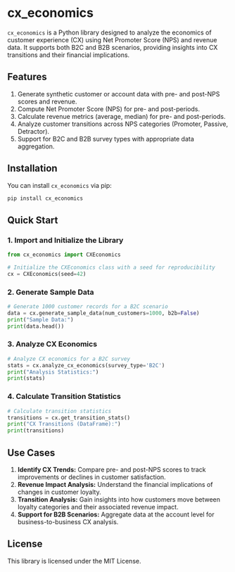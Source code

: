 
# cx_economics

`cx_economics` is a Python library designed to analyze the economics of customer experience (CX) using Net Promoter Score (NPS) and revenue data. It supports both B2C and B2B scenarios, providing insights into CX transitions and their financial implications.

## Features

1. Generate synthetic customer or account data with pre- and post-NPS scores and revenue.
2. Compute Net Promoter Score (NPS) for pre- and post-periods.
3. Calculate revenue metrics (average, median) for pre- and post-periods.
4. Analyze customer transitions across NPS categories (Promoter, Passive, Detractor).
5. Support for B2C and B2B survey types with appropriate data aggregation.

## Installation

You can install `cx_economics` via pip:

```bash
pip install cx_economics
```

## Quick Start

### 1. Import and Initialize the Library

```python
from cx_economics import CXEconomics

# Initialize the CXEconomics class with a seed for reproducibility
cx = CXEconomics(seed=42)
```

### 2. Generate Sample Data

```python
# Generate 1000 customer records for a B2C scenario
data = cx.generate_sample_data(num_customers=1000, b2b=False)
print("Sample Data:")
print(data.head())
```

### 3. Analyze CX Economics

```python
# Analyze CX economics for a B2C survey
stats = cx.analyze_cx_economics(survey_type='B2C')
print("Analysis Statistics:")
print(stats)
```

### 4. Calculate Transition Statistics

```python
# Calculate transition statistics
transitions = cx.get_transition_stats()
print("CX Transitions (DataFrame):")
print(transitions)
```

## Use Cases

1. **Identify CX Trends:** Compare pre- and post-NPS scores to track improvements or declines in customer satisfaction.
2. **Revenue Impact Analysis:** Understand the financial implications of changes in customer loyalty.
3. **Transition Analysis:** Gain insights into how customers move between loyalty categories and their associated revenue impact.
4. **Support for B2B Scenarios:** Aggregate data at the account level for business-to-business CX analysis.

## License

This library is licensed under the MIT License.
